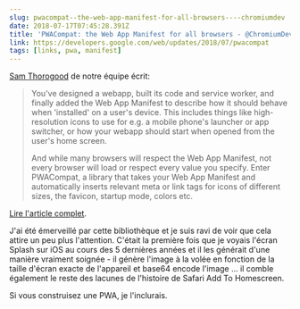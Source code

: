 ```yaml
---
slug: pwacompat--the-web-app-manifest-for-all-browsers----chromiumdev
date: 2018-07-17T07:45:28.391Z
title: 'PWACompat: the Web App Manifest for all browsers - @ChromiumDev'
link: https://developers.google.com/web/updates/2018/07/pwacompat
tags: [links, pwa, manifest]
---
```

[Sam Thorogood](https://dev.to/samthor) de notre équipe écrit:

> You've designed a webapp, built its code and service worker, and finally added the Web App Manifest to describe how it should behave when 'installed' on a user's device. This includes things like high-resolution icons to use for e.g. a mobile phone's launcher or app switcher, or how your webapp should start when opened from the user's home screen.
> 
> And while many browsers will respect the Web App Manifest, not every browser will load or respect every value you specify. Enter PWACompat, a library that takes your Web App Manifest and automatically inserts relevant meta or link tags for icons of different sizes, the favicon, startup mode, colors etc.


[Lire l'article complet](https://developers.google.com/web/updates/2018/07/pwacompat).

J'ai été émerveillé par cette bibliothèque et je suis ravi de voir que cela attire un peu plus l'attention. C'était la première fois que je voyais l'écran Splash sur iOS au cours des 5 dernières années et il les générait d'une manière vraiment soignée - il génère l'image à la volée en fonction de la taille d'écran exacte de l'appareil et base64 encode l'image ... il comble également le reste des lacunes de l'histoire de Safari Add To Homescreen.

Si vous construisez une PWA, je l'inclurais.
